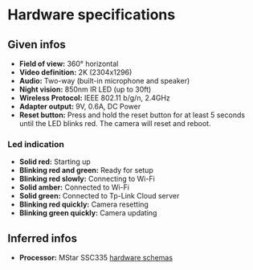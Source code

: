 # Hardware specifications

## Given infos

- **Field of view:** 360° horizontal
- **Video definition:** 2K (2304x1296)
- **Audio:** Two-way (built-in microphone and speaker)
- **Night vision:** 850nm IR LED (up to 30ft)
- **Wireless Protocol:** IEEE 802.11 b/g/n, 2.4GHz
- **Adapter output:** 9V, 0.6A, DC Power
- **Reset button:** Press and hold the reset button for at least 5 seconds until the LED blinks red. The camera will reset and reboot.

### Led indication

- **Solid red:** Starting up
- **Blinking red and green:** Ready for setup
- **Blinking red slowly:** Connecting to Wi-Fi
- **Solid amber:** Connected to Wi-Fi
- **Solid green:** Connected to Tp-Link Cloud server
- **Blinking red quickly:** Camera resetting
- **Blinking green quickly:** Camera updating

## Inferred infos
- **Processor:** MStar SSC335 [hardware schemas](https://linux-chenxing.org/infinity6/ssc335_pb_v03.pdf)



